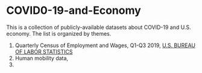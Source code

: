 # COVID0-19-and-Economy
This is a collection of publicly-available datasets about COVID-19 and U.S. economy. The list is organized by themes.

1. Quarterly Census of Employment and Wages, Q1-Q3 2019, [U.S. BUREAU OF LABOR STATISTICS](https://www.bls.gov/cew/)
2. Human mobility data, 
3. 



